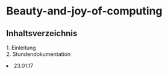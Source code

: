 # Beauty-and-joy-of-computing

<h2>
Inhaltsverzeichnis
</h2>
<p>1. Einleitung <br> 2. Stundendokumentation 
<p style="text-indent:15px;"><li>23.01.17</li></p>
